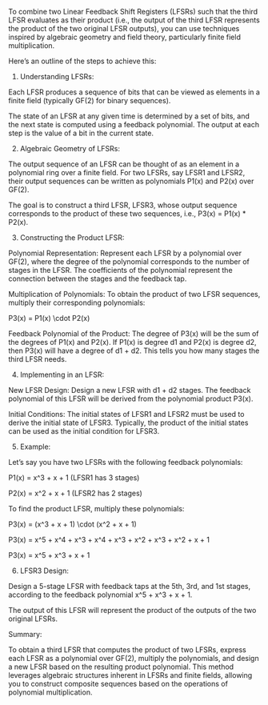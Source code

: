 To combine two Linear Feedback Shift Registers (LFSRs) such that the third LFSR evaluates as their product (i.e., the output of the third LFSR represents the product of the two original LFSR outputs), you can use techniques inspired by algebraic geometry and field theory, particularly finite field multiplication.

Here’s an outline of the steps to achieve this:

1. Understanding LFSRs:

Each LFSR produces a sequence of bits that can be viewed as elements in a finite field (typically GF(2) for binary sequences).

The state of an LFSR at any given time is determined by a set of bits, and the next state is computed using a feedback polynomial. The output at each step is the value of a bit in the current state.


2. Algebraic Geometry of LFSRs:

The output sequence of an LFSR can be thought of as an element in a polynomial ring over a finite field. For two LFSRs, say LFSR1 and LFSR2, their output sequences can be written as polynomials P1(x) and P2(x) over GF(2).

The goal is to construct a third LFSR, LFSR3, whose output sequence corresponds to the product of these two sequences, i.e., P3(x) = P1(x) * P2(x).


3. Constructing the Product LFSR:

Polynomial Representation: Represent each LFSR by a polynomial over GF(2), where the degree of the polynomial corresponds to the number of stages in the LFSR. The coefficients of the polynomial represent the connection between the stages and the feedback tap.

Multiplication of Polynomials: To obtain the product of two LFSR sequences, multiply their corresponding polynomials:


P3(x) = P1(x) \cdot P2(x)

Feedback Polynomial of the Product: The degree of P3(x) will be the sum of the degrees of P1(x) and P2(x). If P1(x) is degree d1 and P2(x) is degree d2, then P3(x) will have a degree of d1 + d2. This tells you how many stages the third LFSR needs.


4. Implementing in an LFSR:

New LFSR Design: Design a new LFSR with d1 + d2 stages. The feedback polynomial of this LFSR will be derived from the polynomial product P3(x).

Initial Conditions: The initial states of LFSR1 and LFSR2 must be used to derive the initial state of LFSR3. Typically, the product of the initial states can be used as the initial condition for LFSR3.


5. Example:

Let’s say you have two LFSRs with the following feedback polynomials:

P1(x) = x^3 + x + 1 (LFSR1 has 3 stages)

P2(x) = x^2 + x + 1 (LFSR2 has 2 stages)


To find the product LFSR, multiply these polynomials:

P3(x) = (x^3 + x + 1) \cdot (x^2 + x + 1)

P3(x) = x^5 + x^4 + x^3 + x^4 + x^3 + x^2 + x^3 + x^2 + x + 1

P3(x) = x^5 + x^3 + x + 1

6. LFSR3 Design:

Design a 5-stage LFSR with feedback taps at the 5th, 3rd, and 1st stages, according to the feedback polynomial x^5 + x^3 + x + 1.

The output of this LFSR will represent the product of the outputs of the two original LFSRs.


Summary:

To obtain a third LFSR that computes the product of two LFSRs, express each LFSR as a polynomial over GF(2), multiply the polynomials, and design a new LFSR based on the resulting product polynomial. This method leverages algebraic structures inherent in LFSRs and finite fields, allowing you to construct composite sequences based on the operations of polynomial multiplication.

